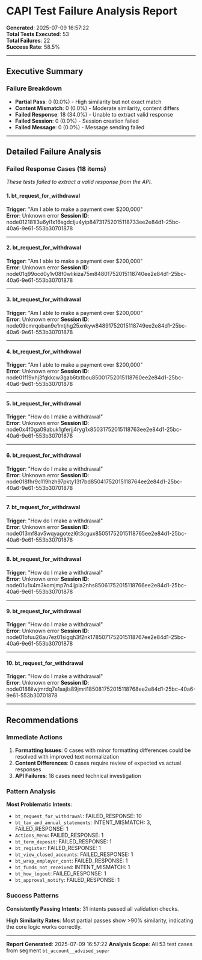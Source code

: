 # CAPI Test Failure Analysis Report

**Generated**: 2025-07-09 16:57:22  
**Total Tests Executed**: 53  
**Total Failures**: 22  
**Success Rate**: 58.5%  

---

## Executive Summary

### Failure Breakdown
- **Partial Pass**: 0 (0.0%) - High similarity but not exact match
- **Content Mismatch**: 0 (0.0%) - Moderate similarity, content differs
- **Failed Response**: 18 (34.0%) - Unable to extract valid response
- **Failed Session**: 0 (0.0%) - Session creation failed
- **Failed Message**: 0 (0.0%) - Message sending failed

---

## Detailed Failure Analysis

### Failed Response Cases (18 items)
*These tests failed to extract a valid response from the API.*

#### 1. bt_request_for_withdrawal
**Trigger**: "Am I able to make a payment over $200,000"  
**Error**: Unknown error
**Session ID**: node012181l3u6yi1x16sgdclju4yip84731752015118733ee2e84d1-25bc-40a6-9e61-553b30701878

---

#### 2. bt_request_for_withdrawal
**Trigger**: "Am I able to make a payment over $200,000"  
**Error**: Unknown error
**Session ID**: node01q99ocd0y1v08f0wlikiza75m84801752015118740ee2e84d1-25bc-40a6-9e61-553b30701878

---

#### 3. bt_request_for_withdrawal
**Trigger**: "Am I able to make a payment over $200,000"  
**Error**: Unknown error
**Session ID**: node09cmrqoban9e1mtjhg25xnkyw84891752015118749ee2e84d1-25bc-40a6-9e61-553b30701878

---

#### 4. bt_request_for_withdrawal
**Trigger**: "Am I able to make a payment over $200,000"  
**Error**: Unknown error
**Session ID**: node01f19xhj3fqkkcw3gab6txtbou85001752015118760ee2e84d1-25bc-40a6-9e61-553b30701878

---

#### 5. bt_request_for_withdrawal
**Trigger**: "How do I make a withdrawal"  
**Error**: Unknown error
**Session ID**: node0x4f0ga09abuk1gferjj4ryg1x85031752015118763ee2e84d1-25bc-40a6-9e61-553b30701878

---

#### 6. bt_request_for_withdrawal
**Trigger**: "How do I make a withdrawal"  
**Error**: Unknown error
**Session ID**: node018fhr9c119hzh97pkty13t7bd85041752015118764ee2e84d1-25bc-40a6-9e61-553b30701878

---

#### 7. bt_request_for_withdrawal
**Trigger**: "How do I make a withdrawal"  
**Error**: Unknown error
**Session ID**: node013mf8av5wqyagotezl6t3cgux85051752015118765ee2e84d1-25bc-40a6-9e61-553b30701878

---

#### 8. bt_request_for_withdrawal
**Trigger**: "How do I make a withdrawal"  
**Error**: Unknown error
**Session ID**: node01u1x4m3komjmp7n4ijpla2nhs85061752015118766ee2e84d1-25bc-40a6-9e61-553b30701878

---

#### 9. bt_request_for_withdrawal
**Trigger**: "How do I make a withdrawal"  
**Error**: Unknown error
**Session ID**: node01bfuu26au7ez01sigqh3f2nk1785071752015118767ee2e84d1-25bc-40a6-9e61-553b30701878

---

#### 10. bt_request_for_withdrawal
**Trigger**: "How do I make a withdrawal"  
**Error**: Unknown error
**Session ID**: node0188ilwjmrdq7e1aajls89jmri185081752015118768ee2e84d1-25bc-40a6-9e61-553b30701878

---

## Recommendations

### Immediate Actions
1. **Formatting Issues**: 0 cases with minor formatting differences could be resolved with improved text normalization
2. **Content Differences**: 0 cases require review of expected vs actual responses
3. **API Failures**: 18 cases need technical investigation

### Pattern Analysis
**Most Problematic Intents**:
- `bt_request_for_withdrawal`: FAILED_RESPONSE: 10
- `bt_tax_and_annual_statements`: INTENT_MISMATCH: 3, FAILED_RESPONSE: 1
- `Actions_Menu`: FAILED_RESPONSE: 1
- `bt_term_deposit`: FAILED_RESPONSE: 1
- `bt_register`: FAILED_RESPONSE: 1
- `bt_view_closed_accounts`: FAILED_RESPONSE: 1
- `bt_wrap_employer_cont`: FAILED_RESPONSE: 1
- `bt_funds_not_received`: INTENT_MISMATCH: 1
- `bt_how_logout`: FAILED_RESPONSE: 1
- `bt_approval_notify`: FAILED_RESPONSE: 1


### Success Patterns
**Consistently Passing Intents**: 31 intents passed all validation checks.

**High Similarity Rates**: Most partial passes show >90% similarity, indicating the core logic works correctly.

---

**Report Generated**: 2025-07-09 16:57:22
**Analysis Scope**: All 53 test cases from segment `bt_account__advised_super`
